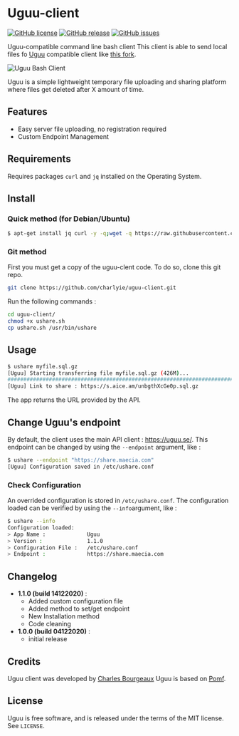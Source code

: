 # Uguu-client

[![GitHub license](https://img.shields.io/github/license/charlyie/uguu-client.svg)](https://github.com/charlyie/uguu-client/blob/master/LICENSE) [![GitHub release](https://img.shields.io/github/v/tag/charlyie/uguu-client.svg)](https://GitHub.com/charlyie/uguu-client/releases/) [![GitHub issues](https://img.shields.io/github/issues/charlyie/uguu-client.svg)](https://GitHub.com/charlyie/uguu-client/issues/)

Uguu-compatible command line bash client
This client is able to send local files fo [Uguu](https://github.com/nokonoko/Uguu) compatible client like [this fork](https://github.com/charlyie/Uguu).

![Uguu Bash Client](https://i.ibb.co/HzKm41p/cli-screenshot.jpg)

Uguu is a simple lightweight temporary file uploading and sharing platform where files get deleted after X amount of time.

## Features

- Easy server file uploading, no registration required
- Custom Endpoint Management


## Requirements

Requires packages `curl` and `jq` installed on the Operating System.

## Install

### Quick method (for Debian/Ubuntu)

```bash
$ apt-get install jq curl -y -q;wget -q https://raw.githubusercontent.com/charlyie/uguu-client/main/ushare.sh -O /usr/sbin/ushare;chmod +x /usr/sbin/ushare;ushare -v
```



### Git method

First you must get a copy of the uguu-clent code.  To do so, clone this git repo.

```bash
git clone https://github.com/charlyie/uguu-client.git
```


Run the following commands :
```bash
cd uguu-client/
chmod +x ushare.sh
cp ushare.sh /usr/bin/ushare
```



## Usage

```bash
$ ushare myfile.sql.gz 
[Uguu] Starting transferring file myfile.sql.gz (426M)...
######################################################################## 100.0%
[Uguu] Link to share : https://s.aice.am/unbgthXcGe0p.sql.gz
```
The app returns the URL provided by the API.



## Change Uguu's endpoint 

By default, the client uses the main API client : https://uguu.se/. This endpoint can be changed by using the `--endpoint` argument, like : 
```bash
$ ushare --endpoint "https://share.maecia.com"
[Uguu] Configuration saved in /etc/ushare.conf
```



### Check Configuration

An overrided configuration is stored in `/etc/ushare.conf`. The configuration loaded can be verified by using the `--info`argument, like :

```bash
$ ushare --info
Configuration loaded:
> App Name :             Uguu
> Version :              1.1.0
> Configuration File :   /etc/ushare.conf
> Endpoint :             https://share.maecia.com
```

### 

## Changelog

- **1.1.0 (build 14122020)** :
  - Added custom configuration file
  - Added method to set/get endpoint
  - New Installation method
  - Code cleaning
- **1.0.0 (build 04122020)** : 
  - initial release



## Credits

Uguu client was developed by [Charles Bourgeaux](https://github.com/charlyie)
Uguu is based on [Pomf](http://github.com/pomf/pomf).



## License

Uguu is free software, and is released under the terms of the MIT license. See
`LICENSE`.